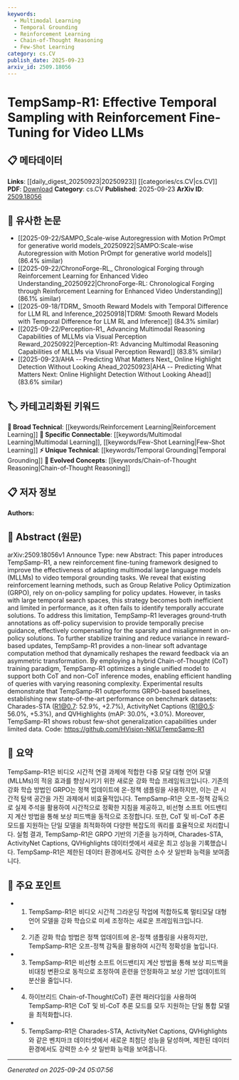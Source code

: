```yaml
---
keywords:
  - Multimodal Learning
  - Temporal Grounding
  - Reinforcement Learning
  - Chain-of-Thought Reasoning
  - Few-Shot Learning
category: cs.CV
publish_date: 2025-09-23
arxiv_id: 2509.18056
---
```


<!-- KEYWORD_LINKING_METADATA:
{
  "processed_timestamp": "2025-09-24T05:07:56.259218",
  "vocabulary_version": "1.0",
  "selected_keywords": [
    "Multimodal Learning",
    "Temporal Grounding",
    "Reinforcement Learning",
    "Chain-of-Thought Reasoning",
    "Few-Shot Learning"
  ],
  "rejected_keywords": [],
  "similarity_scores": {
    "Multimodal Learning": 0.85,
    "Temporal Grounding": 0.78,
    "Reinforcement Learning": 0.83,
    "Chain-of-Thought Reasoning": 0.81,
    "Few-Shot Learning": 0.8
  },
  "extraction_method": "AI_prompt_based",
  "budget_applied": true,
  "candidates_json": {
    "candidates": [
      {
        "surface": "Multimodal Large Language Models",
        "canonical": "Multimodal Learning",
        "aliases": [
          "MLLMs"
        ],
        "category": "specific_connectable",
        "rationale": "Connects to the growing field of integrating multiple data types, enhancing cross-disciplinary research.",
        "novelty_score": 0.55,
        "connectivity_score": 0.88,
        "specificity_score": 0.78,
        "link_intent_score": 0.85
      },
      {
        "surface": "Temporal Grounding Tasks",
        "canonical": "Temporal Grounding",
        "aliases": [
          "Video Temporal Grounding"
        ],
        "category": "unique_technical",
        "rationale": "Focuses on a specific application area within video analysis, offering unique insights.",
        "novelty_score": 0.72,
        "connectivity_score": 0.65,
        "specificity_score": 0.82,
        "link_intent_score": 0.78
      },
      {
        "surface": "Reinforcement Fine-Tuning",
        "canonical": "Reinforcement Learning",
        "aliases": [
          "Reinforcement Tuning"
        ],
        "category": "broad_technical",
        "rationale": "Links to the broader field of reinforcement learning, a key area in adaptive systems.",
        "novelty_score": 0.48,
        "connectivity_score": 0.92,
        "specificity_score": 0.7,
        "link_intent_score": 0.83
      },
      {
        "surface": "Chain-of-Thought Training",
        "canonical": "Chain-of-Thought Reasoning",
        "aliases": [
          "CoT Training"
        ],
        "category": "evolved_concepts",
        "rationale": "Represents an advanced reasoning technique that enhances model interpretability and performance.",
        "novelty_score": 0.68,
        "connectivity_score": 0.75,
        "specificity_score": 0.79,
        "link_intent_score": 0.81
      },
      {
        "surface": "Few-Shot Generalization",
        "canonical": "Few-Shot Learning",
        "aliases": [
          "Few-Shot Capability"
        ],
        "category": "specific_connectable",
        "rationale": "Highlights the model's ability to generalize from limited data, crucial for real-world applications.",
        "novelty_score": 0.6,
        "connectivity_score": 0.85,
        "specificity_score": 0.77,
        "link_intent_score": 0.8
      }
    ],
    "ban_list_suggestions": [
      "method",
      "performance",
      "experiment"
    ]
  },
  "decisions": [
    {
      "candidate_surface": "Multimodal Large Language Models",
      "resolved_canonical": "Multimodal Learning",
      "decision": "linked",
      "scores": {
        "novelty": 0.55,
        "connectivity": 0.88,
        "specificity": 0.78,
        "link_intent": 0.85
      }
    },
    {
      "candidate_surface": "Temporal Grounding Tasks",
      "resolved_canonical": "Temporal Grounding",
      "decision": "linked",
      "scores": {
        "novelty": 0.72,
        "connectivity": 0.65,
        "specificity": 0.82,
        "link_intent": 0.78
      }
    },
    {
      "candidate_surface": "Reinforcement Fine-Tuning",
      "resolved_canonical": "Reinforcement Learning",
      "decision": "linked",
      "scores": {
        "novelty": 0.48,
        "connectivity": 0.92,
        "specificity": 0.7,
        "link_intent": 0.83
      }
    },
    {
      "candidate_surface": "Chain-of-Thought Training",
      "resolved_canonical": "Chain-of-Thought Reasoning",
      "decision": "linked",
      "scores": {
        "novelty": 0.68,
        "connectivity": 0.75,
        "specificity": 0.79,
        "link_intent": 0.81
      }
    },
    {
      "candidate_surface": "Few-Shot Generalization",
      "resolved_canonical": "Few-Shot Learning",
      "decision": "linked",
      "scores": {
        "novelty": 0.6,
        "connectivity": 0.85,
        "specificity": 0.77,
        "link_intent": 0.8
      }
    }
  ]
}
-->

# TempSamp-R1: Effective Temporal Sampling with Reinforcement Fine-Tuning for Video LLMs

## 📋 메타데이터

**Links**: [[daily_digest_20250923|20250923]] [[categories/cs.CV|cs.CV]]
**PDF**: [Download](https://arxiv.org/pdf/2509.18056.pdf)
**Category**: cs.CV
**Published**: 2025-09-23
**ArXiv ID**: [2509.18056](https://arxiv.org/abs/2509.18056)

## 🔗 유사한 논문
- [[2025-09-22/SAMPO_Scale-wise Autoregression with Motion PrOmpt for generative world models_20250922|SAMPO:Scale-wise Autoregression with Motion PrOmpt for generative world models]] (86.4% similar)
- [[2025-09-22/ChronoForge-RL_ Chronological Forging through Reinforcement Learning for Enhanced Video Understanding_20250922|ChronoForge-RL: Chronological Forging through Reinforcement Learning for Enhanced Video Understanding]] (86.1% similar)
- [[2025-09-18/TDRM_ Smooth Reward Models with Temporal Difference for LLM RL and Inference_20250918|TDRM: Smooth Reward Models with Temporal Difference for LLM RL and Inference]] (84.3% similar)
- [[2025-09-22/Perception-R1_ Advancing Multimodal Reasoning Capabilities of MLLMs via Visual Perception Reward_20250922|Perception-R1: Advancing Multimodal Reasoning Capabilities of MLLMs via Visual Perception Reward]] (83.8% similar)
- [[2025-09-23/AHA -- Predicting What Matters Next_ Online Highlight Detection Without Looking Ahead_20250923|AHA -- Predicting What Matters Next: Online Highlight Detection Without Looking Ahead]] (83.6% similar)

## 🏷️ 카테고리화된 키워드
**🧠 Broad Technical**: [[keywords/Reinforcement Learning|Reinforcement Learning]]
**🔗 Specific Connectable**: [[keywords/Multimodal Learning|Multimodal Learning]], [[keywords/Few-Shot Learning|Few-Shot Learning]]
**⚡ Unique Technical**: [[keywords/Temporal Grounding|Temporal Grounding]]
**🚀 Evolved Concepts**: [[keywords/Chain-of-Thought Reasoning|Chain-of-Thought Reasoning]]

## 📋 저자 정보

**Authors:** 

## 📄 Abstract (원문)

arXiv:2509.18056v1 Announce Type: new 
Abstract: This paper introduces TempSamp-R1, a new reinforcement fine-tuning framework designed to improve the effectiveness of adapting multimodal large language models (MLLMs) to video temporal grounding tasks. We reveal that existing reinforcement learning methods, such as Group Relative Policy Optimization (GRPO), rely on on-policy sampling for policy updates. However, in tasks with large temporal search spaces, this strategy becomes both inefficient and limited in performance, as it often fails to identify temporally accurate solutions. To address this limitation, TempSamp-R1 leverages ground-truth annotations as off-policy supervision to provide temporally precise guidance, effectively compensating for the sparsity and misalignment in on-policy solutions. To further stabilize training and reduce variance in reward-based updates, TempSamp-R1 provides a non-linear soft advantage computation method that dynamically reshapes the reward feedback via an asymmetric transformation. By employing a hybrid Chain-of-Thought (CoT) training paradigm, TempSamp-R1 optimizes a single unified model to support both CoT and non-CoT inference modes, enabling efficient handling of queries with varying reasoning complexity. Experimental results demonstrate that TempSamp-R1 outperforms GRPO-based baselines, establishing new state-of-the-art performance on benchmark datasets: Charades-STA (R1@0.7: 52.9%, +2.7%), ActivityNet Captions (R1@0.5: 56.0%, +5.3%), and QVHighlights (mAP: 30.0%, +3.0%). Moreover, TempSamp-R1 shows robust few-shot generalization capabilities under limited data. Code: https://github.com/HVision-NKU/TempSamp-R1

## 📝 요약

TempSamp-R1은 비디오 시간적 연결 과제에 적합한 다중 모달 대형 언어 모델(MLLMs)의 적응 효과를 향상시키기 위한 새로운 강화 학습 프레임워크입니다. 기존의 강화 학습 방법인 GRPO는 정책 업데이트에 온-정책 샘플링을 사용하지만, 이는 큰 시간적 탐색 공간을 가진 과제에서 비효율적입니다. TempSamp-R1은 오프-정책 감독으로 실제 주석을 활용하여 시간적으로 정확한 지침을 제공하고, 비선형 소프트 어드밴티지 계산 방법을 통해 보상 피드백을 동적으로 조정합니다. 또한, CoT 및 비-CoT 추론 모드를 지원하는 단일 모델을 최적화하여 다양한 복잡도의 쿼리를 효율적으로 처리합니다. 실험 결과, TempSamp-R1은 GRPO 기반의 기준을 능가하며, Charades-STA, ActivityNet Captions, QVHighlights 데이터셋에서 새로운 최고 성능을 기록했습니다. TempSamp-R1은 제한된 데이터 환경에서도 강력한 소수 샷 일반화 능력을 보여줍니다.

## 🎯 주요 포인트

- 1. TempSamp-R1은 비디오 시간적 그라운딩 작업에 적합하도록 멀티모달 대형 언어 모델을 강화 학습으로 미세 조정하는 새로운 프레임워크입니다.
- 2. 기존 강화 학습 방법은 정책 업데이트에 온-정책 샘플링을 사용하지만, TempSamp-R1은 오프-정책 감독을 활용하여 시간적 정확성을 높입니다.
- 3. TempSamp-R1은 비선형 소프트 어드밴티지 계산 방법을 통해 보상 피드백을 비대칭 변환으로 동적으로 조정하여 훈련을 안정화하고 보상 기반 업데이트의 분산을 줄입니다.
- 4. 하이브리드 Chain-of-Thought(CoT) 훈련 패러다임을 사용하여 TempSamp-R1은 CoT 및 비-CoT 추론 모드를 모두 지원하는 단일 통합 모델을 최적화합니다.
- 5. TempSamp-R1은 Charades-STA, ActivityNet Captions, QVHighlights와 같은 벤치마크 데이터셋에서 새로운 최첨단 성능을 달성하며, 제한된 데이터 환경에서도 강력한 소수 샷 일반화 능력을 보여줍니다.


---

*Generated on 2025-09-24 05:07:56*